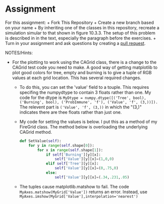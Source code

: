 <h1>Assignment</h1>
For this assignment:
+ Fork This Repository
+ Create a new branch based on your name
+ By inheriting one of the classes in this repository, recreate a simulation simular to that shown in figure 10.3.3.  The setup of this problem is described in in the text, especially the paragraph before the exercises.
+ Turn in your assignment and ask questions by creating a <a href = https://help.github.com/articles/about-pull-requests/>pull request</a>.

NOTES/Hints:
+ For the plotting to work using the CAGrid class, there is a change to the CAGrid test code you need to make.  A good way of getting matplotlib to plot good colors for tree, empty and burning is to give a tuple of RGB values at each grid location.  This has several required changes.
    + To do this, you can set the 'value' field to a touple.  This requires specifing the numpydtype to contain 3 floats rather than one.  My code for the dtype is `MyDtype = numpy.dtype([('Tree', bool), ('Burning', bool), ('ProbImmune', 'f'), ('Value', 'f', (3,))]).`  The relevent part is `('Value', 'f', (3,))` in which the "(3,)" indicates there are thee floats rather than just one.
    + My code for setting the values is below.  I put this as a method of my FireGrid class.  The method below is overloading the underlying CAGrid method.
    
      ```python
      def SetValue(self):
          for y in range(self.shape[0]):
              for x in range(self.shape[1]):
                  if self['Burning'][y][x]:
                      self['Value'][y][x]=(1,0,0)
                  elif self['Tree'][y][x]:
                      self['Value'][y][x]=(0,.75,0)
                  else:
                      self['Value'][y][x]=(.34,.231,.05)
        ```
    + The tuples cause matplotlib.matshow to fail.  The code ```MyAxes.matshow(MyGrid['Value'])``` returns an error.  Instead, use ```MyAxes.imshow(MyGrid['Value'],interpolation='nearest')```
